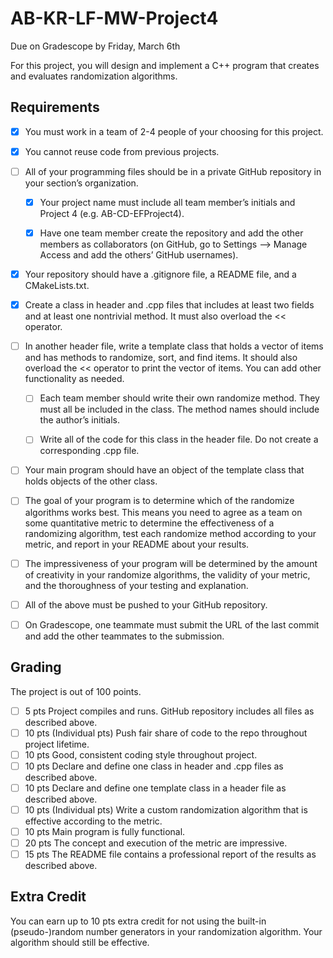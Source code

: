 # AB-KR-LF-MW-Project4
Due on Gradescope by Friday, March 6th

For this project, you will design and implement a C++ program that creates and evaluates
randomization algorithms.

## Requirements
- [x] You must work in a team of 2-4 people of your choosing for this project.

- [x] You cannot reuse code from previous projects.

- [ ] All of your programming files should be in a private GitHub repository in your section’s organization.
   
    - [x] Your project name must include all team member’s initials and Project 4 (e.g. AB-CD-EFProject4).
  
    - [x] Have one team member create the repository and add the other members as collaborators
          (on GitHub, go to Settings —> Manage Access and add the others’ GitHub usernames).

- [x] Your repository should have a .gitignore file, a README file, and a CMakeLists.txt.

- [x] Create a class in header and .cpp files that includes at least two fields and at least one
      nontrivial method. It must also overload the << operator.

- [ ] In another header file, write a template class that holds a vector of items and has methods to
      randomize, sort, and find items. It should also overload the << operator to print the vector of
      items. You can add other functionality as needed.
    
    - [ ] Each team member should write their own randomize method. They must all be included in
      the class. The method names should include the author’s initials.
   
    - [ ] Write all of the code for this class in the header file. Do not create a corresponding .cpp file.

- [ ] Your main program should have an object of the template class that holds objects of the other class.

- [ ] The goal of your program is to determine which of the randomize algorithms works best. This means you 
      need to agree as a team on some quantitative metric to determine the effectiveness of a randomizing 
      algorithm, test each randomize method according to your metric, and report in your README about 
      your results.

- [ ] The impressiveness of your program will be determined by the amount of creativity in your randomize 
      algorithms, the validity of your metric, and the thoroughness of your testing and explanation.

- [ ] All of the above must be pushed to your GitHub repository.

- [ ] On Gradescope, one teammate must submit the URL of the last commit and add the other teammates to 
      the submission.
     
## Grading
The project is out of 100 points.

- [ ] 5 pts Project compiles and runs. GitHub repository includes all files as described above.
- [ ] 10 pts (Individual pts) Push fair share of code to the repo throughout project lifetime.
- [ ] 10 pts Good, consistent coding style throughout project.
- [ ] 10 pts Declare and define one class in header and .cpp files as described above.
- [ ] 10 pts Declare and define one template class in a header file as described above.
- [ ] 10 pts (Individual pts) Write a custom randomization algorithm that is effective according to the metric.
- [ ] 10 pts Main program is fully functional.
- [ ] 20 pts The concept and execution of the metric are impressive.
- [ ] 15 pts The README file contains a professional report of the results as described above.

## Extra Credit
You can earn up to 10 pts extra credit for not using the built-in (pseudo-)random number generators in your 
randomization algorithm. Your algorithm should still be effective.